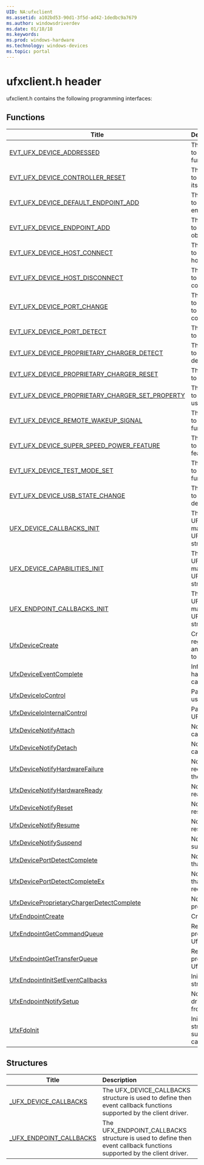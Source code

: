 ```yaml
---
UID: NA:ufxclient
ms.assetid: a102bd53-90d1-3f5d-ad42-1dedbc9a7679
ms.author: windowsdriverdev
ms.date: 01/18/18
ms.keywords: 
ms.prod: windows-hardware
ms.technology: windows-devices
ms.topic: portal
---
```


# ufxclient.h header



ufxclient.h contains the following programming interfaces:





## Functions
| Title | Description |
| ---- |:---- |
| [EVT_UFX_DEVICE_ADDRESSED](nc-ufxclient-evt_ufx_device_addressed.md) | The client driver's implementation to assign an address on the function controller. |
| [EVT_UFX_DEVICE_CONTROLLER_RESET](nc-ufxclient-evt_ufx_device_controller_reset.md) | The client driver's implementation to reset the function controller to its initial state. |
| [EVT_UFX_DEVICE_DEFAULT_ENDPOINT_ADD](nc-ufxclient-evt_ufx_device_default_endpoint_add.md) | The client driver's implementation to create a default control endpoint. |
| [EVT_UFX_DEVICE_ENDPOINT_ADD](nc-ufxclient-evt_ufx_device_endpoint_add.md) | The client driver's implementation to create a default endpoint object. |
| [EVT_UFX_DEVICE_HOST_CONNECT](nc-ufxclient-evt_ufx_device_host_connect.md) | The client driver's implementation to initiate connection with the host. |
| [EVT_UFX_DEVICE_HOST_DISCONNECT](nc-ufxclient-evt_ufx_device_host_disconnect.md) | The client driver's implementation to disable the function controller's communication with the host. |
| [EVT_UFX_DEVICE_PORT_CHANGE](nc-ufxclient-evt_ufx_device_port_change.md) | The client driver's implementation to update the type of the new port to which the USB device is connected. |
| [EVT_UFX_DEVICE_PORT_DETECT](nc-ufxclient-evt_ufx_device_port_detect.md) | The client driver's implementation to initiate port detection. |
| [EVT_UFX_DEVICE_PROPRIETARY_CHARGER_DETECT](nc-ufxclient-evt_ufx_device_proprietary_charger_detect.md) | The client driver's implementation to initiate proprietary charger detection. |
| [EVT_UFX_DEVICE_PROPRIETARY_CHARGER_RESET](nc-ufxclient-evt_ufx_device_proprietary_charger_reset.md) | The client driver's implementation to resets proprietary charger. |
| [EVT_UFX_DEVICE_PROPRIETARY_CHARGER_SET_PROPERTY](nc-ufxclient-evt_ufx_device_proprietary_charger_set_property.md) | The client driver's implementation to set charger information that it uses to enable charging over USB. |
| [EVT_UFX_DEVICE_REMOTE_WAKEUP_SIGNAL](nc-ufxclient-evt_ufx_device_remote_wakeup_signal.md) | The client driver's implementation to initiate remote wake-up on the function controller. |
| [EVT_UFX_DEVICE_SUPER_SPEED_POWER_FEATURE](nc-ufxclient-evt_ufx_device_super_speed_power_feature.md) | The client driver's implementation to set or clear the specified power feature on the function controller. |
| [EVT_UFX_DEVICE_TEST_MODE_SET](nc-ufxclient-evt_ufx_device_test_mode_set.md) | The client driver's implementation to set the test mode of the function controller. |
| [EVT_UFX_DEVICE_USB_STATE_CHANGE](nc-ufxclient-evt_ufx_device_usb_state_change.md) | The client driver's implementation to update the state of the USB device. |
| [UFX_DEVICE_CALLBACKS_INIT](nf-ufxclient-ufx_device_callbacks_init.md) | The UFX_DEVICE_CALLBACKS_INIT macro initializes the UFX_DEVICE_CALLBACKS structure. |
| [UFX_DEVICE_CAPABILITIES_INIT](nf-ufxclient-ufx_device_capabilities_init.md) | The UFX_DEVICE_CAPABILITIES_INIT macro the initializes the UFX_DEVICE_CAPABILITIES structure. |
| [UFX_ENDPOINT_CALLBACKS_INIT](nf-ufxclient-ufx_endpoint_callbacks_init.md) | The UFX_ENDPOINT_CALLBACKS_INIT macro initializes the UFX_ENDPOINT_CALLBACKS structure. |
| [UfxDeviceCreate](nf-ufxclient-ufxdevicecreate.md) | Creates a UFX device object, registers event callback routines, and specifies capabilities specific to the controller. |
| [UfxDeviceEventComplete](nf-ufxclient-ufxdeviceeventcomplete.md) | Informs UFX that the client driver has completed processing a UFX callback function. |
| [UfxDeviceIoControl](nf-ufxclient-ufxdeviceiocontrol.md) | Passes non-internal IOCTLs from user-mode to UFX. |
| [UfxDeviceIoInternalControl](nf-ufxclient-ufxdeviceiointernalcontrol.md) | Passes kernel mode IOCTLs to UFX. |
| [UfxDeviceNotifyAttach](nf-ufxclient-ufxdevicenotifyattach.md) | Notifies UFX that the device's USB cable has been attached. |
| [UfxDeviceNotifyDetach](nf-ufxclient-ufxdevicenotifydetach.md) | Notifies UFX that the device's USB cable has been detached. |
| [UfxDeviceNotifyHardwareFailure](nf-ufxclient-ufxdevicenotifyhardwarefailure.md) | Notifies UFX about a non-recoverable hardware failure in the controller. |
| [UfxDeviceNotifyHardwareReady](nf-ufxclient-ufxdevicenotifyhardwareready.md) | Notifies UFX that the hardware is ready. |
| [UfxDeviceNotifyReset](nf-ufxclient-ufxdevicenotifyreset.md) | Notifies UFX about a USB bus reset event. |
| [UfxDeviceNotifyResume](nf-ufxclient-ufxdevicenotifyresume.md) | Notifies UFX about a USB bus resume event. |
| [UfxDeviceNotifySuspend](nf-ufxclient-ufxdevicenotifysuspend.md) | Notifies UFX about a USB bus suspend event. |
| [UfxDevicePortDetectComplete](nf-ufxclient-ufxdeviceportdetectcomplete.md) | Notifies UFX about the port type that was detected. |
| [UfxDevicePortDetectCompleteEx](nf-ufxclient-ufxdeviceportdetectcompleteex.md) | Notifies UFX about the port type that was detected, and optionally requests an action. |
| [UfxDeviceProprietaryChargerDetectComplete](nf-ufxclient-ufxdeviceproprietarychargerdetectcomplete.md) | Notifies UFX about a detected proprietary port/charger type. |
| [UfxEndpointCreate](nf-ufxclient-ufxendpointcreate.md) | Creates an endpoint object. |
| [UfxEndpointGetCommandQueue](nf-ufxclient-ufxendpointgetcommandqueue.md) | Returns the command queue previously created by UfxEndpointCreate. |
| [UfxEndpointGetTransferQueue](nf-ufxclient-ufxendpointgettransferqueue.md) | Returns the transfer queue previously created by UfxEndpointCreate. |
| [UfxEndpointInitSetEventCallbacks](nf-ufxclient-ufxendpointinitseteventcallbacks.md) | Initialize a UFXENDPOINT_INIT structure. |
| [UfxEndpointNotifySetup](nf-ufxclient-ufxendpointnotifysetup.md) | Notifies UFX when the client driver receives a setup packet from the host. |
| [UfxFdoInit](nf-ufxclient-ufxfdoinit.md) | Initializes the WDFDEVICE_INIT structure that the client driver subsequently provides when it calls WdfDeviceCreate. |



## Structures
| Title | Description |
| ---- |:---- |
| [_UFX_DEVICE_CALLBACKS](ns-ufxclient-_ufx_device_callbacks.md) | The UFX_DEVICE_CALLBACKS structure is used to define then event callback functions supported by the client driver. |
| [_UFX_ENDPOINT_CALLBACKS](ns-ufxclient-_ufx_endpoint_callbacks.md) | The UFX_ENDPOINT_CALLBACKS structure is used to define then event callback functions supported by the client driver. |